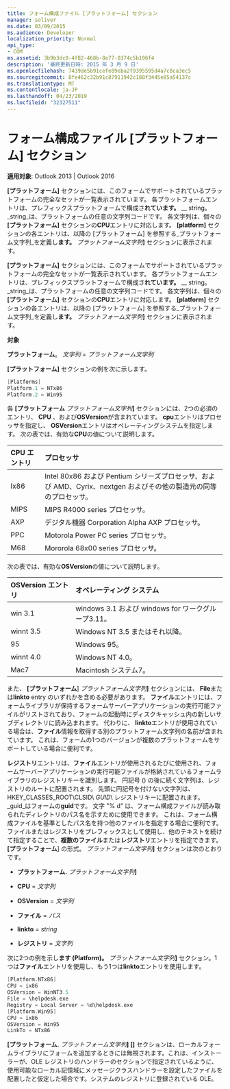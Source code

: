 ```yaml
---
title: フォーム構成ファイル [プラットフォーム] セクション
manager: soliver
ms.date: 03/09/2015
ms.audience: Developer
localization_priority: Normal
api_type:
- COM
ms.assetid: 3b9b3dc0-4f82-468b-8e77-0374c5b196f4
description: '最終更新日時: 2015 年 3 月 9 日'
ms.openlocfilehash: 7439de5b91cefe89eba2f9395595d4a7c8ca3ec5
ms.sourcegitcommit: 8fe462c32b91c87911942c188f3445e85a54137c
ms.translationtype: MT
ms.contentlocale: ja-JP
ms.lasthandoff: 04/23/2019
ms.locfileid: "32327511"
---
```

# <a name="form-configuration-file-platforms-section"></a>フォーム構成ファイル [プラットフォーム] セクション

**適用対象**: Outlook 2013 | Outlook 2016 
  
**[プラットフォーム]** セクションには、このフォームでサポートされているプラットフォームの完全なセットが一覧表示されています。 各プラットフォームエントリは、プレフィックスプラットフォームで構成さ**れています。** __ string。 _string_は、プラットフォームの任意の文字列コードです。 各文字列は、個々の **[プラットフォーム]** セクションの**CPU**エントリに対応します。 **[platform]** セクションの各エントリは、以降の [プラットフォーム] を参照する_プラットフォーム文字列_を定義し**ます。** _プラットフォーム文字列_**]** セクションに表示されます。 
  
**[プラットフォーム]** セクションには、このフォームでサポートされているプラットフォームの完全なセットが一覧表示されています。 各プラットフォームエントリは、プレフィックスプラットフォームで構成さ**れています。** __ string。 _string_は、プラットフォームの任意の文字列コードです。 各文字列は、個々の **[プラットフォーム]** セクションの**CPU**エントリに対応します。 **[platform]** セクションの各エントリは、以降の [プラットフォーム] を参照する_プラットフォーム文字列_を定義し**ます。** _プラットフォーム文字列_**]** セクションに表示されます。 
  
**対象**
  
**プラットフォーム**。 _文字列_ =  _プラットフォーム文字列_
  
**[プラットフォーム]** セクションの例を次に示します。 
  
```cpp
[Platforms]
Platform.1 = NTx86
Platform.2 = Win95

```

各 **[プラットフォーム** _プラットフォーム文字列_**]** セクションには、2つの必須のエントリ、 **CPU** 、および**OSVersion**が含まれています。 **cpu**エントリはプロセッサを指定し、 **OSVersion**エントリはオペレーティングシステムを指定します。 次の表では、有効な**CPU**の値について説明します。 
  
|**CPU エントリ**|**プロセッサ**|
|:-----|:-----|
|Ix86  <br/> |Intel 80x86 および Pentium シリーズプロセッサ、および AMD、Cyrix、nextgen およびその他の製造元の同等のプロセッサ。  <br/> |
|MIPS  <br/> |MIPS R4000 series プロセッサ。  <br/> |
|AXP  <br/> |デジタル機器 Corporation Alpha AXP プロセッサ。  <br/> |
|PPC  <br/> |Motorola Power PC series プロセッサ。  <br/> |
|M68  <br/> |Mororola 68x00 series プロセッサ。  <br/> |
   
次の表では、有効な**OSVersion**の値について説明します。 
  
|**OSVersion エントリ**|**オペレーティング システム**|
|:-----|:-----|
|win 3.1  <br/> |windows 3.1 および windows for ワークグループ3.11。  <br/> |
|winnt 3.5  <br/> |Windows NT 3.5 またはそれ以降。  <br/> |
|95  <br/> |Windows 95。  <br/> |
|winnt 4.0  <br/> |Windows NT 4.0。  <br/> |
|Mac7  <br/> |Macintosh システム7。  <br/> |
   
また、 **[プラットフォーム**] _プラットフォーム文字列_**]** セクションには、 **File**または**linkto** entry のいずれかを含める必要があります。 **ファイル**エントリには、フォームライブラリが保持するフォームサーバーアプリケーションの実行可能ファイルがリストされており、フォームの起動時にディスクキャッシュ内の新しいサブディレクトリに読み込まれます。 代わりに、 **linkto**エントリが使用されている場合は、**ファイル**情報を取得する別のプラットフォーム文字列の名前が含まれています。 これは、フォームの1つのバージョンが複数のプラットフォームをサポートしている場合に便利です。 
  
**レジストリ**エントリは、**ファイル**エントリが使用されるたびに使用され、フォームサーバーアプリケーションの実行可能ファイルが格納されているフォームライブラリのレジストリキーを識別します。 円記号 (\) の後に続く文字列は、レジストリのルートに配置されます。 先頭に円記号を付けない文字列は、HKEY_CLASSES_ROOT\CLSID\ _GUID_\ レジストリキーに配置されます。 _guid_はフォームの**guid**です。 文字 "% d" は、フォーム構成ファイルが読み取られたディレクトリのパス名を示すために使用できます。 これは、フォーム構成ファイルを基準としたパス名を持つ他のファイルを指定する場合に便利です。 ファイルまたはレジストリをプレフィックスとして使用し、他のテキストを続けて指定することで、**複数のファイル**または**レジストリ**エントリを指定できます。 **[プラットフォーム**] の形式。 _プラットフォーム文字列_**]** セクションは次のとおりです。 
  
- **プラットフォーム.** _プラットフォーム文字列_**]**
    
- **CPU** =  _文字列_
    
- **OSVersion** =  _文字列_
    
- **ファイル** =  _パス_
    
- **linkto** =  _string_
    
- **レジストリ** =  _文字列_
  
次に2つの例を示し**ます (Platform)。** _プラットフォーム文字列_**]** セクション。1つは**ファイル**エントリを使用し、もう1つは**linkto**エントリを使用します。 
  
```cpp
[Platform.NTx86]
CPU = ix86
OSVersion = WinNT3.5
File = \helpdesk.exe
Registry = Local Server = %d\helpdesk.exe
[Platform.Win95]
CPU = ix86
OSVersion = Win95
LinkTo = NTx86

```

**[プラットフォーム.** _プラットフォーム文字列_**] []** セクションは、ローカルフォームライブラリにフォームを追加するときには無視されます。これは、インストーラーが、OLE レジストリのハンドラーのセクションで指定されているように、使用可能なローカル記憶域にメッセージクラスハンドラーを設定したファイルを配置したと仮定した場合です。システムのレジストリに登録されている OLE。 
  


